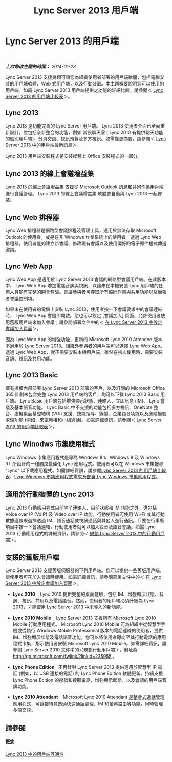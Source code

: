 ﻿---
title: Lync Server 2013 用戶端
TOCTitle: Lync Server 的用戶端
ms:assetid: e143ce9b-3624-4066-942d-6c86ad99be91
ms:mtpsurl: https://technet.microsoft.com/zh-tw/library/Gg398996(v=OCS.15)
ms:contentKeyID: 49292574
ms.date: 08/24/2015
mtps_version: v=OCS.15
ms.translationtype: HT
---

# Lync Server 2013 的用戶端

 

_**上次修改主題的時間：** 2014-01-23_

Lync Server 2013 支援幾類可讓您為組織使用者部署的用戶端軟體，包括電腦安裝的用戶端軟體、Web 式用戶端，以及行動裝置。本主題概要說明您可以使用的用戶端。如需 Lync Server 2013 用戶端提供之功能的詳細比較，請參閱＜ [Lync Server 2013 的用戶端比較表](lync-server-2013-desktop-client-comparison-tables.md)＞。

## Lync 2013

Lync 2013 是功能完善的 Lync Server 用戶端。 Lync 2013 使用者介面已全面重新設計，並包括全新整合的功能，例如 常設聊天室 ( Lync 2010 有提供聊天功能的個別用戶端)、分頁交談、視訊預覽及多方視訊。如需變更摘要，請參閱＜ [Lync Server 2013 中的用戶端最新訊息](lync-server-2013-what-s-new-for-clients.md)＞。

Lync 2013 用戶端安裝程式是安裝媒體上 Office 安裝程式的一部分。

## Lync 2013 的線上會議增益集

Lync 2013 的線上會議增益集 支援從 Microsoft Outlook 訊息和共同作業用戶端進行會議管理。 Lync 2013 的線上會議增益集 軟體會自動與 Lync 2013 一起安裝。

## Lync Web 排程器

Lync Web 排程器是網路型會議排程及管理工具，適用於無法存取 Microsoft Outlook 的使用者，或是在非 Windows 作業系統上的使用者。透過 Lync Web 排程器，使用者能夠建立新會議、修改現有會議以及使用偏好的電子郵件程式傳送邀請。

## Lync Web App

Lync Web App 是適用於 Lync Server 2013 會議的網路型會議用戶端。在此版本中， Lync Web App 增加電腦音訊與視訊，以讓未在本機安裝 Lync 用戶端的任何人員能有完整的開會體驗。會議參與者可存取所有協同作業與共用功能以及簡報者會議控制項。

如果未在使用者的電腦上安裝 Lync 2013，使用者按一下會議要求中的會議連結時， Lync Web App 會隨即開啟。您也可以設定 \[會議加入\] 頁面，允許使用者使用舊版用戶端來加入會議；請參閱部署文件中的＜ [在 Lync Server 2013 中設定會議加入頁面](lync-server-2013-configuring-the-meeting-join-page.md)＞。

因為 Lync Web App 的增強功能，更新的 Microsoft Lync 2010 Attendee 版本不適用於 Lync Server 2013。組織外參與者的用戶端可以選擇 Lync Web App。透過 Lync Web App，就不需要安裝本機用戶端，雖然在初次使用時，需要安裝音訊、視訊及共用功能。

## Lync 2013 Basic

擁有授權內部部署 Lync Server 2013 部署的客戶，以及訂閱的 Microsoft Office 365 計劃未包含完整 Lync 2013 用戶端的客戶，均可以下載 Lync 2013 Basic 用戶端。 Lync Basic 用戶端包括增強顯示狀態、連絡人、立即訊息 (IM)、 Lync 會議及基本語音功能。 Lync Basic 中不支援的功能包括多方視訊、OneNote 整合、虛擬桌面基礎結構 (VDI) 支援、技能搜尋、錄製、企業語音功能以及進階撥號處理功能 (例如，來電轉接和小組通話)。如需詳細資訊，請參閱＜ [Lync Server 2013 的用戶端比較表](lync-server-2013-desktop-client-comparison-tables.md)＞。

## Lync Winodws 市集應用程式

Lync Windows 市集應用程式是專為 Windows 8.1、Windows 8 及 Windows RT 所設計的一種觸控最佳化 Lync 應用程式。使用者可以在 Windows 市集搜尋 "Lync" 以下載應用程式。如需詳細資訊，請參閱[Lync Server 2013 的用戶端比較表](lync-server-2013-desktop-client-comparison-tables.md)、[Lync Windows 市集應用程式需求](lync-server-2013-lync-windows-store-app-requirements.md)及[部署 Lync Windows 市集應用程式](lync-server-2013-deploying-lync-windows-store-app.md)。

## 適用於行動裝置的 Lync 2013

Lync 2013 行動應用程式目前除了連絡人、目前狀態和 IM 功能之外，還包括 Voice over IP (VoIP) 及 Video over IP 功能。行動使用者可使用 Wi-Fi 或其行動數據連線來選擇透過 IM、語音通話或視訊通話與其他人進行通訊。只要在行事曆項目中按一下會議連結，行動使用者就可以加入語音及語音會議。如需 Lync 2013 行動應用程式的詳細資訊，請參閱＜ [規劃 Lync Server 2013 中的行動用戶端](lync-server-2013-planning-for-mobile-clients.md)＞。

## 支援的舊版用戶端

Lync Server 2013 支援舊版伺服器的下列用戶端。您可以提供一些舊版用戶端，讓使用者可在加入會議時使用。如需詳細資訊，請參閱部署文件中的＜ [在 Lync Server 2013 中設定會議加入頁面](lync-server-2013-configuring-the-meeting-join-page.md)＞。

  - **Lync 2010**    Lync 2010 提供完整的桌面體驗，包括 IM、增強顯示狀態、音訊、視訊、共用以及電話語音。然而，使用者的用戶端必須升級為 Lync 2013，才能使用 Lync Server 2013 中未導入的新功能。

  - **Lync 2010 Mobile**    Lync Server 2013 支援所有 Microsoft Lync 2010 Mobile 行動應用程式。 Microsoft Lync 2010 Mobile 可為組織中從智慧型手機或從執行 Windows Mobile Professional 版本的電話連線的使用者，提供 IM、增強顯示狀態及電話語音功能。您可以將使用者導向至其行動電話的應用程式市集，指示使用者安裝 Microsoft Lync 2010 Mobile。如需詳細資訊，請參閱 Lync Server 2010 文件中的＜規劃行動用戶端＞，網址為 <http://go.microsoft.com/fwlink/?linkid=235955> 。

  - **Lync Phone Edition**   不再針對 Lync Server 2013 提供適用於智慧型 IP 電話 (例如，以 USB 連接的電話) 的 Lync Phone Edition 軟體更新。持續支援 Lync Phone Edition 的撥號和接聽電話、增強顯示狀態，以及會議的用戶端音訊功能。

  - **Lync 2010 Attendant**    Microsoft Lync 2010 Attendant 是整合式通話管理應用程式，可讓接待員透過快速通話處理、IM 和螢幕路由等功能，同時管理多個交談。

## 請參閱

#### 概念

[Lync 2013 中的用戶端互通性](lync-server-2013-client-interoperability-in-lync-2013.md)

